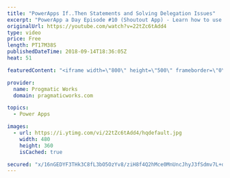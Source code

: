```yaml
---
title: "PowerApps If..Then Statements and Solving Delegation Issues"
excerpt: "PowerApp a Day Episode #10 (Shoutout App) - Learn how to use If..Then statements and deal with challenges with SharePoint delegation in PowerApps  Pragmatic Works Training : https://pragmaticworks.com/training/on-demand-training"
originalUrl: https://youtube.com/watch?v=22tZc6tAdd4
type: video
price: Free
length: PT17M38S
publishedDateTime: 2018-09-14T18:36:05Z
heat: 51

featuredContent: "<iframe width=\"800\" height=\"500\" frameborder=\"0\" src=\"https://www.youtube.com/embed/22tZc6tAdd4\" allow=\"accelerometer; autoplay; encrypted-media; gyroscope; picture-in-picture\" allowfullscreen></iframe>"

provider:
  name: Progmatic Works
  domain: pragmaticworks.com

topics:
  - Power Apps

images:
  - url: https://i.ytimg.com/vi/22tZc6tAdd4/hqdefault.jpg
    width: 480
    height: 360
    isCached: true

secured: "x/16nGEDYF3THk3C8fL3bO5OzYv8/ziH8f4Q2hMce0MnUncJhyJ3fSdmv7L+dObUeyxBWOaz21RzxMQnfqIWY4493yd/CQXOS5ag2BXz++H+HxNxWpnO/E8fhCt35Vusr1V5Lc3QZYhh89KSvnLL9bYRa6hV5uR0NoqpNc/qclAshsjkWvHhtWyF9rIWjWh2m2IC9PEFbYhQ1mkr1muODg4Yk7t5XJgKx96ltYz7yRwW8zV1rSBZyEgZxocIhciblc91h9URR6f5m+1n6q3XwoUXZgWmUGD6M0n0NpnGwRtPqdy/o21UpKLg1PeBZ6ESNT1sFc8MaMOpw44LoKyv/JxpuHvM+TPrBKGshwAq9pzRZoYvDGO5woeJIjH/+kvflqcrI8Fp4FpmPz6ecxJwnA==;rYDFaCtxdfkIoA0anLEFwA=="
---
```


